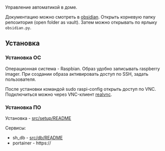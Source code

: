 Управление автоматикой в доме.

Документацию можно смотреть в [obsidian](https://obsidian.md/). Открыть корневую папку репозитория (open folder as vault). Затем можно открывать по ярлыку `obsidian.py`.

## Установка

### Установка ОС

Операционная система - Raspbian. Образ удобно записывать raspberry imager. При создании образа активировать доступ по SSH, задать пользователя.

После установки командой sudo raspi-config открыть доступ по VNC. Подключиться можно через VNC-клиент [realvnc](https://www.realvnc.com/en/connect/download/viewer/).

### Установка ПО

Установка - [src/setup/README](src/setup/README.md)

Сервисы:

- sh_db - [src/db/README](src/db/README.md)
- portainer - https://
